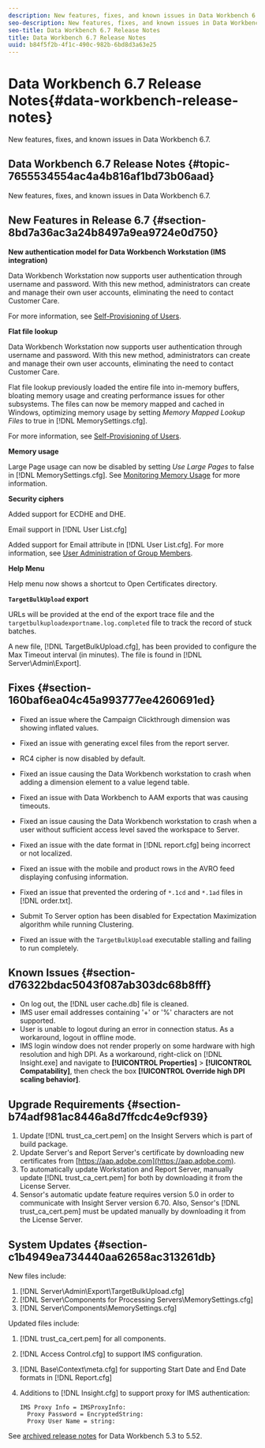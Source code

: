 ```yaml
---
description: New features, fixes, and known issues in Data Workbench 6.7.
seo-description: New features, fixes, and known issues in Data Workbench 6.7.
seo-title: Data Workbench 6.7 Release Notes
title: Data Workbench 6.7 Release Notes
uuid: b84f5f2b-4f1c-490c-982b-6bd8d3a63e25
---
```


# Data Workbench 6.7 Release Notes{#data-workbench-release-notes}

New features, fixes, and known issues in Data Workbench 6.7.

## Data Workbench 6.7 Release Notes {#topic-7655534554ac4a4b816af1bd73b06aad}

New features, fixes, and known issues in Data Workbench 6.7.

## New Features in Release 6.7 {#section-8bd7a36ac3a24b8497a9ea9724e0d750}

**New authentication model for Data Workbench Workstation (IMS integration)**

Data Workbench Workstation now supports user authentication through username and password. With this new method, administrators can create and manage their own user accounts, eliminating the need to contact Customer Care.

For more information, see [Self-Provisioning of Users](https://marketing.adobe.com/resources/help/en_US/insight/client/c_self-provisioning-users.html).

**Flat file lookup**

Data Workbench Workstation now supports user authentication through username and password. With this new method, administrators can create and manage their own user accounts, eliminating the need to contact Customer Care.

Flat file lookup previously loaded the entire file into in-memory buffers, bloating memory usage and creating performance issues for other subsystems. The files can now be memory mapped and cached in Windows, optimizing memory usage by setting *Memory Mapped Lookup Files* to true in [!DNL MemorySettings.cfg].

For more information, see [Self-Provisioning of Users](https://marketing.adobe.com/resources/help/en_US/insight/client/c_self-provisioning-users.html).

**Memory usage**

Large Page usage can now be disabled by setting *Use Large Pages* to false in [!DNL MemorySettings.cfg]. See [Monitoring Memory Usage](https://marketing.adobe.com/resources/help/en_US/insight/svrprod/t_mntr_mry_usg.html) for more information.

**Security ciphers**

Added support for ECDHE and DHE.

Email support in [!DNL User List.cfg]

Added support for Email attribute in [!DNL User List.cfg]. For more information, see [User Administration of Group Members](https://marketing.adobe.com/resources/help/en_US/insight/svrprod/dwb_self_admin_member_access.html).

**Help Menu**

Help menu now shows a shortcut to Open Certificates directory.

**`TargetBulkUpload` export**

URLs will be provided at the end of the export trace file and the `targetbulkuploadexportname.log.completed` file to track the record of stuck batches.

A new file, [!DNL TargetBulkUpload.cfg], has been provided to configure the Max Timeout interval (in minutes). The file is found in [!DNL Server\Admin\Export\].

## Fixes {#section-160baf6ea04c45a993777ee4260691ed}

* Fixed an issue where the Campaign Clickthrough dimension was showing inflated values. 
* Fixed an issue with generating excel files from the report server. 
* RC4 cipher is now disabled by default. 
* Fixed an issue causing the Data Workbench workstation to crash when adding a dimension element to a value legend table. 
* Fixed an issue with Data Workbench to AAM exports that was causing timeouts. 
* Fixed an issue causing the Data Workbench workstation to crash when a user without sufficient access level saved the workspace to Server. 
* Fixed an issue with the date format in [!DNL report.cfg] being incorrect or not localized.  
* Fixed an issue with the mobile and product rows in the AVRO feed displaying confusing information. 
* Fixed an issue that prevented the ordering of `*.1cd` and `*.1ad` files in [!DNL order.txt].  

* Submit To Server option has been disabled for Expectation Maximization algorithm while running Clustering. 
* Fixed an issue with the `TargetBulkUpload` executable stalling and failing to run completely.

## Known Issues {#section-d76322bdac5043f087ab303dc68b8fff}

* On log out, the [!DNL user cache.db] file is cleaned.  
* IMS user email addresses containing '+' or '%' characters are not supported. 
* User is unable to logout during an error in connection status. As a workaround, logout in offline mode. 
* IMS login window does not render properly on some hardware with high resolution and high DPI. As a workaround, right-click on [!DNL Insight.exe] and navigate to **[!UICONTROL Properties]** > **[!UICONTROL Compatability]**, then check the box **[!UICONTROL Override high DPI scaling behavior]**.

## Upgrade Requirements {#section-b74adf981ac8446a8d7ffcdc4e9cf939}

1. Update [!DNL trust_ca_cert.pem] on the Insight Servers which is part of build package. 
1. Update Server's and Report Server's certificate by downloading new certificates from [https://aap.adobe.com](https://aap.adobe.com). 
1. To automatically update Workstation and Report Server, manually update [!DNL trust_ca_cert.pem] for both by downloading it from the License Server. 
1. Sensor's automatic update feature requires version 5.0 in order to communicate with Insight Server version 6.70. Also, Sensor's [!DNL trust_ca_cert.pem] must be updated manually by downloading it from the License Server.

## System Updates {#section-c1b4949ea734440aa62658ac313261db}

New files include:

1. [!DNL Server\Admin\Export\TargetBulkUpload.cfg] 
1. [!DNL Server\Components for Processing Servers\MemorySettings.cfg] 
1. [!DNL Server\Components\MemorySettings.cfg]

Updated files include:

1. [!DNL trust_ca_cert.pem] for all components. 
1. [!DNL Access Control.cfg] to support IMS configuration. 
1. [!DNL Base\Context\meta.cfg] for supporting Start Date and End Date formats in [!DNL Report.cfg] 

1. Additions to [!DNL Insight.cfg] to support proxy for IMS authentication:

   ```
   IMS Proxy Info = IMSProxyInfo: 
     Proxy Password = EncryptedString:
     Proxy User Name = string:
   
   ```

See [archived release notes](https://marketing.adobe.com/resources/help/en_US/insight/insight_release_notes_prev.pdf) for Data Workbench 5.3 to 5.52. 
